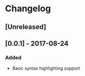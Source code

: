 # Changelog

## [Unreleased]

## [0.0.1] - 2017-08-24
### Added
- Basic syntax highlighting support
